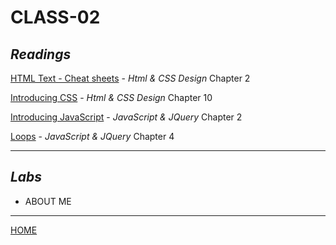 # CLASS-02

## *Readings*

[HTML Text - Cheat sheets](https://cassandraortiz.github.io/reading-notes/class-02_html-text) - <cite>Html & CSS Design</cite> Chapter 2

[Introducing CSS](https://cassandraortiz.github.io/reading-notes/class-02_css-intro) - <cite>Html & CSS Design</cite> Chapter 10

[Introducing JavaScript](https://cassandraortiz.github.io/reading-notes/class-02_java-intro) - <cite>JavaScript & JQuery</cite> Chapter 2

[Loops](https://cassandraortiz.github.io/reading-notes/class-02_loops) - <cite>JavaScript & JQuery</cite> Chapter 4

---

## *Labs*

 - ABOUT ME

---

[HOME](https://cassandraortiz.github.io/reading-notes)
